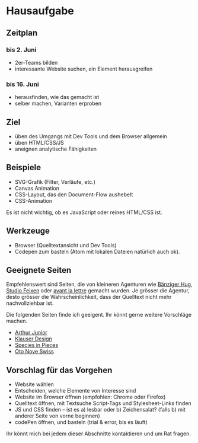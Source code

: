# Hausaufgabe

## Zeitplan

### bis 2. Juni

- 2er-Teams bilden
- interessante Website suchen, ein Element herausgreifen

### bis 16. Juni

- herausfinden, wie das gemacht ist
- selber machen, Varianten erproben

## Ziel

- üben des Umgangs mit Dev Tools und dem Browser allgemein
- üben HTML/CSS/JS
- aneignen analytische Fähigkeiten

## Beispiele

- SVG-Grafik (Filter, Verläufe, etc.)
- Canvas Animation
- CSS-Layout, das den Document-Flow aushebelt
- CSS-Animation

Es ist nicht wichtig, ob es JavaScript oder reines HTML/CSS ist.

## Werkzeuge

- Browser (Quelltextansicht und Dev Tools)
- Codepen zum basteln (Atom mit lokalen Dateien natürlich auch ok).

## Geeignete Seiten

Empfehlenswert sind Seiten, die von kleineren Agenturen wie [Bänziger Hug](http://www.baenziger-hug.com/), [Studio Feixen](http://www.studiofeixen.ch/) oder [avant la lettre](https://www.avantlalettre.ch/) gemacht wurden. Je grösser die Agentur, desto grösser die Wahrscheinlichkeit, dass der Quelltext nicht mehr nachvollziehbar ist.

Die folgenden Seiten finde ich geeigent. Ihr könnt gerne weitere Vorschläge machen.

- [Arthur Junior](http://arthurjunior.ch/de)
- [Klauser Design](http://www.klauser-design.ch/)
- [Species in Pieces](http://species-in-pieces.com/)
- [Oto Nove Swiss](http://www.otonoveswiss.co.uk/)

## Vorschlag für das Vorgehen

- Website wählen
- Entscheiden, welche Elemente von Interesse sind
- Website im Browser öffnen (empfohlen: Chrome oder Firefox)
- Quelltext öffnen, mit Textsuche Script-Tags und Stylesheet-Links finden
- JS und CSS finden – ist es a) lesbar oder b) Zeichensalat? (falls b) mit anderer Seite von vorne beginnen)
- codePen öffnen, und basteln (trial & error, bis es läuft)

Ihr könnt mich bei jedem dieser Abschnitte kontaktieren und um Rat fragen.
